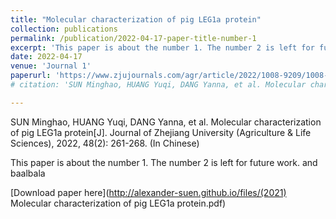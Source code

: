 ```yaml
---
title: "Molecular characterization of pig LEG1a protein"
collection: publications
permalink: /publication/2022-04-17-paper-title-number-1
excerpt: 'This paper is about the number 1. The number 2 is left for future work.'
date: 2022-04-17
venue: 'Journal 1'
paperurl: 'https://www.zjujournals.com/agr/article/2022/1008-9209/1008-9209-2022-48-2-261.shtml'
# citation: 'SUN Minghao, HUANG Yuqi, DANG Yanna, et al. Molecular characterization of pig LEG1a protein[J]. Journal of Zhejiang University (Agriculture & Life Sciences), 2022, 48(2): 261-268. (Chinese Journal)'

---
```

SUN Minghao, HUANG Yuqi, DANG Yanna, et al. Molecular characterization of pig LEG1a protein[J]. Journal of Zhejiang University (Agriculture & Life Sciences), 2022, 48(2): 261-268. (In Chinese)

This paper is about the number 1. The number 2 is left for future work. and baalbala

[Download paper here](http://alexander-suen.github.io/files/(2021) Molecular characterization of pig LEG1a protein.pdf)

